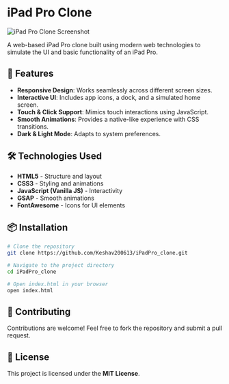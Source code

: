 # iPad Pro Clone

![iPad Pro Clone Screenshot](https://via.placeholder.com/800x400)

A web-based iPad Pro clone built using modern web technologies to simulate the UI and basic functionality of an iPad Pro.

## 🚀 Features

- **Responsive Design**: Works seamlessly across different screen sizes.
- **Interactive UI**: Includes app icons, a dock, and a simulated home screen.
- **Touch & Click Support**: Mimics touch interactions using JavaScript.
- **Smooth Animations**: Provides a native-like experience with CSS transitions.
- **Dark & Light Mode**: Adapts to system preferences.

## 🛠️ Technologies Used

- **HTML5** - Structure and layout
- **CSS3** - Styling and animations
- **JavaScript (Vanilla JS)** - Interactivity
- **GSAP** - Smooth animations
- **FontAwesome** - Icons for UI elements

## 📦 Installation

```sh
# Clone the repository
git clone https://github.com/Keshav200613/iPadPro_clone.git

# Navigate to the project directory
cd iPadPro_clone

# Open index.html in your browser
open index.html
```

## 🤝 Contributing

Contributions are welcome! Feel free to fork the repository and submit a pull request.

## 📜 License

This project is licensed under the **MIT License**.



